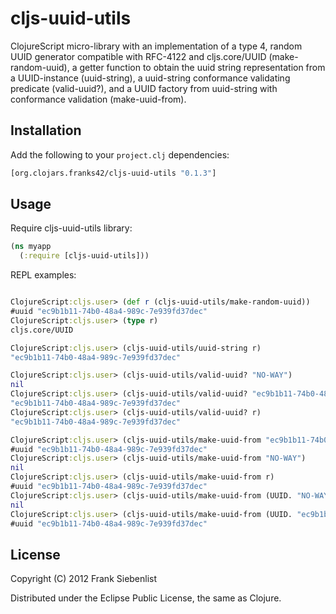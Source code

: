 # cljs-uuid-utils

ClojureScript micro-library with an implementation of a type 4, random UUID generator compatible with RFC-4122 and cljs.core/UUID (make-random-uuid), a getter function to obtain the uuid string representation from a UUID-instance (uuid-string), a uuid-string conformance validating predicate (valid-uuid?), and a UUID factory from uuid-string with conformance validation (make-uuid-from).

## Installation

Add the following to your `project.clj` dependencies:

```clojure
[org.clojars.franks42/cljs-uuid-utils "0.1.3"]
```

## Usage

Require cljs-uuid-utils library:

```clojure
(ns myapp
  (:require [cljs-uuid-utils]))
```

REPL examples:

```clojure

ClojureScript:cljs.user> (def r (cljs-uuid-utils/make-random-uuid))
#uuid "ec9b1b11-74b0-48a4-989c-7e939fd37dec"
ClojureScript:cljs.user> (type r)
cljs.core/UUID

ClojureScript:cljs.user> (cljs-uuid-utils/uuid-string r)
"ec9b1b11-74b0-48a4-989c-7e939fd37dec"

ClojureScript:cljs.user> (cljs-uuid-utils/valid-uuid? "NO-WAY")
nil
ClojureScript:cljs.user> (cljs-uuid-utils/valid-uuid? "ec9b1b11-74b0-48a4-989c-7e939fd37dec")
"ec9b1b11-74b0-48a4-989c-7e939fd37dec"
ClojureScript:cljs.user> (cljs-uuid-utils/valid-uuid? r)
"ec9b1b11-74b0-48a4-989c-7e939fd37dec"

ClojureScript:cljs.user> (cljs-uuid-utils/make-uuid-from "ec9b1b11-74b0-48a4-989c-7e939fd37dec")
#uuid "ec9b1b11-74b0-48a4-989c-7e939fd37dec"
ClojureScript:cljs.user> (cljs-uuid-utils/make-uuid-from "NO-WAY")
nil
ClojureScript:cljs.user> (cljs-uuid-utils/make-uuid-from r)
#uuid "ec9b1b11-74b0-48a4-989c-7e939fd37dec"
ClojureScript:cljs.user> (cljs-uuid-utils/make-uuid-from (UUID. "NO-WAY"))
nil
ClojureScript:cljs.user> (cljs-uuid-utils/make-uuid-from (UUID. "ec9b1b11-74b0-48a4-989c-7e939fd37dec"))
#uuid "ec9b1b11-74b0-48a4-989c-7e939fd37dec"
```


## License

Copyright (C) 2012 Frank Siebenlist

Distributed under the Eclipse Public License, the same as Clojure.

